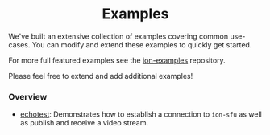 <h1 align="center">
  Examples
</h1>

We've built an extensive collection of examples covering common use-cases. You can modify and extend these examples to quickly get started.

For more full featured examples see the [ion-examples](https://github.com/pion/ion-examples/tree/master/ion-sfu) repository.

Please feel free to extend and add additional examples!

### Overview

* [echotest](echotest): Demonstrates how to establish a connection to `ion-sfu` as well as publish and receive a video stream.
